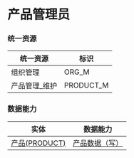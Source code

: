 # 产品管理员 <!-- {docsify-ignore-all} -->



### 统一资源

|统一资源|标识|
|---|---|
|组织管理|ORG_M|
|产品管理_维护|PRODUCT_M|



### 数据能力

|实体|数据能力|
|---|---|
|[产品(PRODUCT)](module/ProdMgmt/product)|<a href ="#/module/ProdMgmt/product#product-all_w">产品数据（写）</a>|




